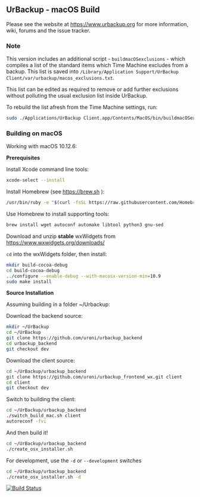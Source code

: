 ## UrBackup - macOS Build

Please see the website at https://www.urbackup.org for more information, wiki, forums and the issue tracker.

### Note

This version includes an additional script - `buildmacOSexclusions` - which compiles a list
of the standard items which Time Machine excludes from a backup. This list is saved into
`/Library/Application Support/UrBackup Client/var/urbackup/macos_exclusions.txt`.

This list can be edited as required to remove or add further exclusions without polluting the
usual exclusion list inside UrBackup.

To rebuild the list afresh from the Time Machine settings, run:
```bash
sudo ./Applications/UrBackup Client.app/Contents/MacOS/bin/buildmacOSexclusions --force
```


### Building on macOS

Working with macOS 10.12.6:

**Prerequisites**

Install Xcode command line tools:
```bash
xcode-select --install
```

Install Homebrew (see https://brew.sh ):
```bash
/usr/bin/ruby -e "$(curl -fsSL https://raw.githubusercontent.com/Homebrew/install/master/install)"
```

Use Homebrew to install supporting tools:
```bash
brew install wget autoconf automake libtool python3 gnu-sed
```

Download and unzip **stable** wxWidgets from https://www.wxwidgets.org/downloads/

`cd` into the wxWidgets folder, then install:
```bash
mkdir build-cocoa-debug
cd build-cocoa-debug
../configure --enable-debug --with-macosx-version-min=10.9
sudo make install
```

**Source Installation**

Assuming building in a folder ~/Urbackup:

Download the backend source:
```bash
mkdir ~/UrBackup
cd ~/UrBackup
git clone https://github.com/uroni/urbackup_backend
cd urbackup_backend
git checkout dev
```

Download the client source:
```bash
cd ~/UrBackup/urbackup_backend
git clone https://github.com/uroni/urbackup_frontend_wx.git client
cd client
git checkout dev
```

Switch to building the client:
```bash
cd ~/UrBackup/urbackup_backend
./switch_build_mac.sh client
autoreconf -fvi
```

And then build it!
```bash
cd ~/UrBackup/urbackup_backend
./create_osx_installer.sh
```

For development, use the `-d` or `--development` switches
```bash
cd ~/UrBackup/urbackup_backend
./create_osx_installer.sh -d
```


[![Build Status](https://travis-ci.org/uroni/urbackup_backend.svg?branch=dev)](https://travis-ci.org/uroni/urbackup_backend)
